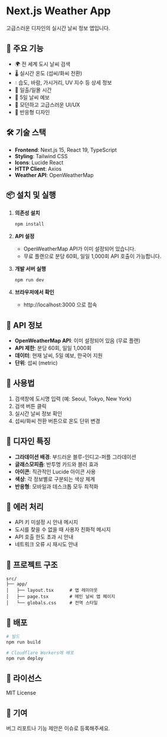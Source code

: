 # Next.js Weather App

고급스러운 디자인의 실시간 날씨 정보 앱입니다.

## 🚀 주요 기능

- 🌍 전 세계 도시 날씨 검색
- 🌡️ 실시간 온도 (섭씨/화씨 전환)
- 💧 습도, 바람, 가시거리, UV 지수 등 상세 정보
- 🌅 일출/일몰 시간
- 📅 5일 날씨 예보
- 🎨 모던하고 고급스러운 UI/UX
- 📱 반응형 디자인

## 🛠️ 기술 스택

- **Frontend**: Next.js 15, React 19, TypeScript
- **Styling**: Tailwind CSS
- **Icons**: Lucide React
- **HTTP Client**: Axios
- **Weather API**: OpenWeatherMap

## 📦 설치 및 실행

1. **의존성 설치**
   ```bash
   npm install
   ```

2. **API 설정**
   - OpenWeatherMap API가 이미 설정되어 있습니다.
   - 무료 플랜으로 분당 60회, 일일 1,000회 API 호출이 가능합니다.

3. **개발 서버 실행**
   ```bash
   npm run dev
   ```

4. **브라우저에서 확인**
   - http://localhost:3000 으로 접속

## 🔑 API 정보

- **OpenWeatherMap API**: 이미 설정되어 있음 (무료 플랜)
- **API 제한**: 분당 60회, 일일 1,000회
- **데이터**: 현재 날씨, 5일 예보, 한국어 지원
- **단위**: 섭씨 (metric)

## 📱 사용법

1. 검색창에 도시명 입력 (예: Seoul, Tokyo, New York)
2. 검색 버튼 클릭
3. 실시간 날씨 정보 확인
4. 섭씨/화씨 전환 버튼으로 온도 단위 변경

## 🎨 디자인 특징

- **그라데이션 배경**: 부드러운 블루-인디고-퍼플 그라데이션
- **글래스모피즘**: 반투명 카드와 블러 효과
- **아이콘**: 직관적인 Lucide 아이콘 사용
- **색상**: 각 정보별로 구분되는 색상 체계
- **반응형**: 모바일과 데스크톱 모두 최적화

## 🚨 에러 처리

- API 키 미설정 시 안내 메시지
- 도시를 찾을 수 없을 때 사용자 친화적 메시지
- API 호출 한도 초과 시 안내
- 네트워크 오류 시 재시도 안내

## 📁 프로젝트 구조

```
src/
├── app/
│   ├── layout.tsx      # 앱 레이아웃
│   ├── page.tsx        # 메인 날씨 앱 페이지
│   └── globals.css     # 전역 스타일
```

## 🚀 배포

```bash
# 빌드
npm run build

# Cloudflare Workers에 배포
npm run deploy
```

## 📄 라이선스

MIT License

## 🤝 기여

버그 리포트나 기능 제안은 이슈로 등록해주세요.
